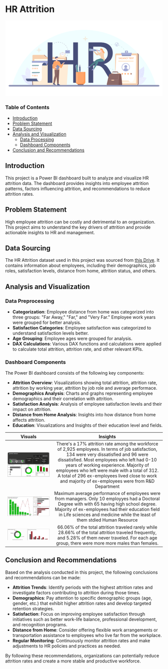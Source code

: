 # HR Attrition
![](hr_image.jpg)

### Table of Contents
- [Introduction](#Introduction)
- [Problem Statement](#Problem-Statement)
- [Data Sourcing](#Data-Sourcing)
- [Analysis and Visualization](#Analysis-and-Visualization)
  - [Data Processing](#Data-Processing)
  - [Dashboard Components](#Dashboard-Components)
- [Conclusion and Recommendations](#Conclusion-and-Recommendations)

## Introduction

This project is a Power BI dashboard built to analyze and visualize HR attrition data. The dashboard provides insights into employee attrition patterns, factors influencing attrition, and recommendations to reduce attrition rates.


## Problem Statement

High employee attrition can be costly and detrimental to an organization. This project aims to understand the key drivers of attrition and provide actionable insights to HR and management.


## Data Sourcing

The HR Attrition dataset used in this project was sourced from [this Drive](https://www.youtube.com/redirect?event=video_description&redir_token=QUFFLUhqbUprNm1hYTRUZzRzb1dlWkhWZWxJU1p3V0oxUXxBQ3Jtc0tsdkdmbUFYcG9JUWV4Q0dsN2tOTzNtNWRCeHU5cENYVG80YVhwNWRYYklDQ1hlejJHSUdIdVBoSHhpajN2dExHTG9RNG9DWmU4TmpMalZkQk5oNG5PbDhmeFBFQlFldVRBa3M0T3pyU2R5M294ZXNybw&q=https%3A%2F%2Fwww.t.ly%2FFajA&v=pzLYugB_KcA). It contains information about employees, including their demographics, job roles, satisfaction levels, distance from home, attrition status, and others.

## Analysis and Visualization

### Data Preprocessing

- **Categorization**: Employee distance from home was categorized into three groups: "Far Away," "Far," and "Very Far." Employee work years were grouped for better analysis.
- **Satisfaction Categories**: Employee satisfaction was categorized to understand satisfaction levels better.
- **Age Grouping**: Employee ages were grouped for analysis.
- **DAX Calculations**: Various DAX functions and calculations were applied to calculate total attrition, attrition rate, and other relevant KPIs.

### Dashboard Components

The Power BI dashboard consists of the following key components:

- **Attrition Overview**: Visualizations showing total attrition, attrition rate, attrition by working year, attrition by job role and average performace.
- **Demographics Analysis**: Charts and graphs representing employee demographics and their correlation with attrition.
- **Satisfaction Analysis**: Analysis of employee satisfaction levels and their impact on attrition.
- **Distance from Home Analysis**: Insights into how distance from home affects attrition.
- **Education**: Visualizations and Insights of their education level and fields.

Visuals                           |                          Insights
:--------------------------------:|:--------------------------------------------------------------------------------------------------:
![](Attrition_Overview.png)             |  There's a 17% attrition rate among the workforce of 2,925 employees. In terms of job satisfaction, 134 were very dissatisfied and 96 were dissatisfied. Most employees who left had 0-10 years of working experience. Majority of employees who left were male with a total of 312. A total of 296 ex-employees lived close to work and majority of ex-employees were from R&D Department
![](Performance_&_Education.png)          |  Maximum average performance of employees were from managers. Only 10 employyes had a Doctoral Degree with with 65 having high school degree. Majority of ex-employees had their education field in Life sciences and medicine while the least of them stdied Human Resource
![](Attrition_Travels&_Gender.png)     |  66.06% of the total attrition traveled rarely while 28.66% of the total attrition traveled frequently, and 5.28% of them never traveled. For each age group, there were more more males than females.


## Conclusion and Recommendations

Based on the analysis conducted in this project, the following conclusions and recommendations can be made:

- **Attrition Trends**: Identify periods with the highest attrition rates and investigate factors contributing to attrition during those times.
- **Demographics**: Pay attention to specific demographic groups (age, gender, etc.) that exhibit higher attrition rates and develop targeted retention strategies.
- **Satisfaction**: Focus on improving employee satisfaction through initiatives such as better work-life balance, professional development, and recognition programs.
- **Distance from Home**: Consider offering flexible work arrangements or transportation assistance to employees who live far from the workplace.
- **Regular Monitoring**: Continuously monitor attrition rates and make adjustments to HR policies and practices as needed.

By following these recommendations, organizations can potentially reduce attrition rates and create a more stable and productive workforce.




